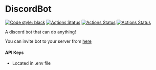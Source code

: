 # DiscordBot
<p>
<a href="https://github.com/psf/black"><img alt="Code style: black" src="https://img.shields.io/badge/code%20style-black-000000.svg"></a>
<a href="https://github.com/MrFlatt/DiscordBot/actions"><img alt="Actions Status" src="https://github.com/MrFlatt/DiscordBot/workflows/pr.yml/badge.svg"></a>
<a href="https://github.com/MrFlatt/DiscordBot/actions"><img alt="Actions Status" src="https://github.com/MrFlatt/DiscordBot/workflows/release.yml/badge.svg"></a>
<a href="https://github.com/MrFlatt/DiscordBot/actions"><img alt="Actions Status" src="https://github.com/MrFlatt/DiscordBot/workflows/Drafter/badge.svg"></a>
</p>


A discord bot that can do anything!

You can invite bot to your server from [here](https://discord.com/api/oauth2/authorize?client_id=514404294665961474&permissions=8&redirect_uri=https%3A%2F%2Fdiscord.com%2Fapi%2Foauth2%2Fauthorize%3Fclient_id%3D514404294665961474%26permissions%3D8%26redirect_uri%3Dhttps%253A%252F%252Fdiscord.com%252Fapi%252Foauth2%252Fauthorize%253Fclient_id%253D514404&scope=bot)

#### API Keys
* Located in .env file
